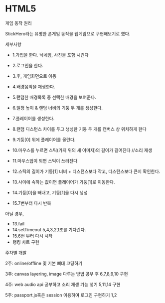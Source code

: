 # HTML5

게임 동작 원리


StickHero라는 유명한 폰게임 동작을 웹게임으로 구현해보기로 했다.


세부사항


- 1.가입을 한다. 닉네임, 사진을 포함 시킨다 
- 2.로그인을 한다. 
- 3.후, 게임화면으로 이동
- 4.배경음악을 재생한다.
- 5.랜덤한 배경목록 중 선택한 배경을 보여준다.
- 6.일정 높이 & 랜덤 너비의 기둥 두 개를 생성한다.
- 7.플레이어를 생성한다. 
- 8.랜덤 디스턴스 차이를 두고 생성한 기둥 두 개를 캔버스 상 위치하게 한다
- 9.기둥[0] 위에 플레이어를 올린다.
- 10.마우스를 누르면 스틱(가지 위의 새 이미지)의 길이가 길어진다 //소리 재생
- 11.마우스업이 되면 스틱이 쓰러진다
- 12.스틱의 길이가 기둥[1] 너비 + 디스턴스보다 작고, 디스턴스보다 큰지 확인한다.


- 13.사이에 속하는 값이면 플레이어가 기둥[1]로 이동한다. 
- 14.기둥[0]을 빼내고, 기둥[1]을 다시 생성
- 15.7번부터 다시 반복

아닐 경우,

- 13.fail
- 14.setTimeout 5,4,3,2,1초를 기다린다. 
- 15.6번 부터 다시 시작
- 랭킹 차트 구현


주차별 개발

2주: online/offline 및 기본 뼈대 코딩하기

3주: canvas layering, image 다루는 방법 공부 후 6,7,8,9,10 구현

4주: web audio api 공부하고 소리 재생 기능 넣기 5,11,14 구현
 
5주: passport.js혹은 session 이용하여 로그인 구현하기 1,2
